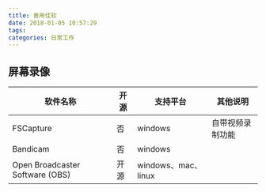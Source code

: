 ```yaml
---
title: 善用佳软
date: 2018-01-05 10:57:29
tags:
categories: 日常工作
---
```


## 屏幕录像

软件名称 | 开源 | 支持平台 | 其他说明
------- | ---- | ------- | -------
FSCapture | 否 | windows | 自带视频录制功能
Bandicam | 否 | windows | 
Open Broadcaster Software (OBS) | 开源 | windows、mac、linux | 

